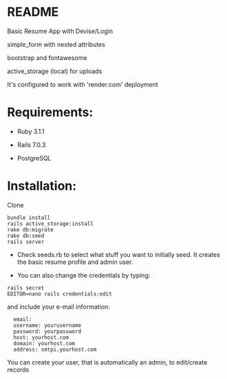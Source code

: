 # README

Basic Resume App with Devise/Login

simple_form with nested attributes

bootstrap and fontawesome 

active_storage (local) for uploads

It's configured to work with 'render.com' deployment


# Requirements: 

* Ruby 3.1.1

* Rails 7.0.3

* PostgreSQL

# Installation:
Clone 
```
bundle install
rails active_storage:install
rake db:migrate 
rake db:seed 
rails server
```

* Check seeds.rb to select what stuff you want to initially seed. It creates the basic resume profile and admin user.


* You can also change the credentials by typing:  
```
rails secret
EDITOR=nano rails credentials:edit 
```
and include your e-mail information:
```
  email:
  username: yourusername
  password: yourpassword
  host: yourhost.com
  domain: yourhost.com
  address: smtpi.yourhost.com
```

You can create your user, that is automatically an admin, to edit/create records
